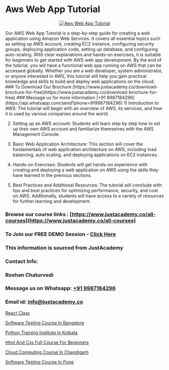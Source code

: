 # Aws Web App Tutorial

<p align="center">
  <a href="https://justacademy.co/course-detail/aws-training">
    <img src="https://justacademy.co/storage2/course_image/1710409956_course_image.webp" alt="Aws Web App Tutorial">
  </a>
</p>
 Our AWS Web App Tutorial is a step-by-step guide for creating a web application using Amazon Web Services. It covers all essential topics such as setting up AWS account, creating EC2 instance, configuring security groups, deploying application code, setting up database, and configuring auto-scaling. With clear explanations and hands-on exercises, it is suitable for beginners to get started with AWS web app development. By the end of the tutorial, you will have a functional web app running on AWS that can be accessed globally. Whether you are a web developer, system administrator, or anyone interested in AWS, this tutorial will help you gain practical knowledge and skills to build and deploy web applications on the cloud.
### To Download Our Brochure [https://www.justacademy.co/download-brochure-for-free](https://www.justacademy.co/download-brochure-for-free)
### Message us for more information [+91 9987184296](https://api.whatsapp.com/send?phone=919987184296)
1) Introduction to AWS: The tutorial will begin with an overview of AWS, its services, and how it is used by various companies around the world.

2) Setting up an AWS account: Students will learn step by step how to set up their own AWS account and familiarize themselves with the AWS Management Console.

3) Basic Web Application Architecture: This section will cover the fundamentals of web application architecture on AWS, including load balancing, auto scaling, and deploying applications on EC2 instances.

4) Hands-on Exercises: Students will get hands-on experience with creating and deploying a web application on AWS using the skills they have learned in the previous sections.

5) Best Practices and Additional Resources: The tutorial will conclude with tips and best practices for optimizing performance, security, and cost on AWS. Additionally, students will have access to a variety of resources for further learning and development.

### Browse our course links : [https://www.justacademy.co/all-courses](https://www.justacademy.co/all-courses) 
### To Join our FREE DEMO Session - [Click Here](https://www.justacademy.co/register-for-course-demo)


### This information is sourced from JustAcademy
### Contact Info:
### Roshan Chaturvedi
### Message us on Whatsapp: [+91 9987184296](https://api.whatsapp.com/send?phone=919987184296)
### Email id: [info@justacademy.co](mailto:info@justacademy.co)
                
[React Class](https://www.linkedin.com/pulse/react-class-justacademy-chicago-gqwnf?trackingId=6czKjHdVwkKK1B60ON2sGQ%3D%3D&lipi=urn%3Ali%3Apage%3Ad_flagship3_company_admin%3BXfdKLa%2BZRG%2B541nAJnPQxg%3D%3D)

[Software Testing Course In Bangalore](https://www.linkedin.com/pulse/software-testing-course-bangalore-justacademy-mumbai-kbh8c?trackingId=bG49OLMnAGa8%2F68a%2FziqHA%3D%3D&lipi=urn%3Ali%3Apage%3Ad_flagship3_showcase_admin%3Bg4dhde8RQGS1iNfJqpjAaA%3D%3D)

[Python Training Institute In Kolkata](https://medium.com/@namusn/python-training-institute-in-kolkata-c9729f55f29f)

[Html And Css Full Course For Beginners](https://medium.com/@roneet705/html-and-css-full-course-for-beginners-e80124c5633c)

[Cloud Computing Course In Chandigarh](https://justacademyin.github.io/justacademy/Cloud-Computing-Course-In-Chandigarh)

[Software Testing Course In Pune](https://justacademyin.github.io/justacademy/Software-Testing-Course-In-Pune)

